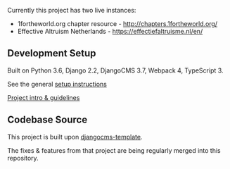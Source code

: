 Currently this project has two live instances:
- 1fortheworld.org chapter resource - http://chapters.1fortheworld.org/
- Effective Altruism Netherlands - https://effectiefaltruisme.nl/en/


Development Setup
-------------------------------------------------------------------------------
Built on Python 3.6, Django 2.2, DjangoCMS 3.7, Webpack 4, TypeScript 3.

See the general [setup instructions](https://gitlab.com/what-digital/djangocms-template/-/blob/master/docs/setup-instruction.md)

[Project intro & guidelines](https://gitlab.com/what-digital/djangocms-template/-/blob/master/docs/README.md)


Codebase Source
-------------------------------------------------------------------------------

This project is built upon [djangocms-template](https://gitlab.com/what-digital/djangocms-template).

The fixes & features from that project are being regularly merged into this repository.
